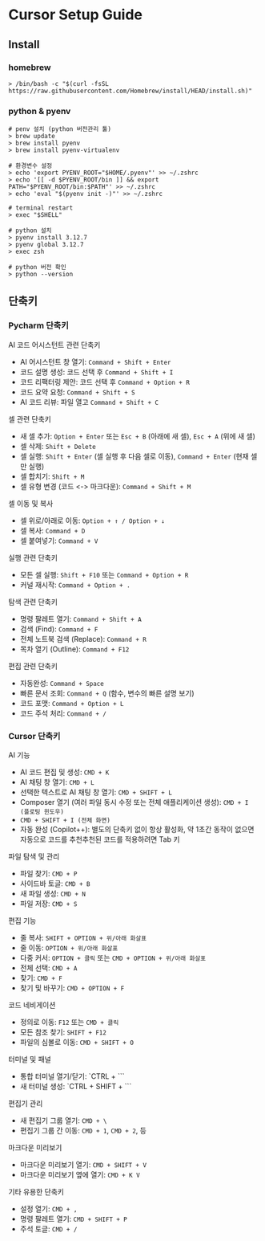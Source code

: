 # Cursor Setup Guide

## Install

### homebrew

```shell
> /bin/bash -c "$(curl -fsSL https://raw.githubusercontent.com/Homebrew/install/HEAD/install.sh)"
```

### python & pyenv

```shell
# penv 설치 (python 버전관리 툴)
> brew update
> brew install pyenv
> brew install pyenv-virtualenv

# 환경변수 설정
> echo 'export PYENV_ROOT="$HOME/.pyenv"' >> ~/.zshrc
> echo '[[ -d $PYENV_ROOT/bin ]] && export PATH="$PYENV_ROOT/bin:$PATH"' >> ~/.zshrc
> echo 'eval "$(pyenv init -)"' >> ~/.zshrc

# terminal restart
> exec "$SHELL"
```

```shell
# python 설치
> pyenv install 3.12.7
> pyenv global 3.12.7
> exec zsh

# python 버전 확인
> python --version
```

## 단축키

### Pycharm 단축키
AI 코드 어시스턴트 관련 단축키
- AI 어시스턴트 창 열기: `Command + Shift + Enter`
- 코드 설명 생성: 코드 선택 후 `Command + Shift + I`
- 코드 리팩터링 제안: 코드 선택 후 `Command + Option + R`
- 코드 요약 요청: `Command + Shift + S`
- AI 코드 리뷰: 파일 열고 `Command + Shift + C`

셀 관련 단축키
- 새 셀 추가: `Option + Enter` 또는 `Esc + B` (아래에 새 셀), `Esc + A` (위에 새 셀)
- 셀 삭제: `Shift + Delete`
- 셀 실행: `Shift + Enter` (셀 실행 후 다음 셀로 이동), `Command + Enter` (현재 셀만 실행)
- 셀 합치기: `Shift + M`
- 셀 유형 변경 (코드 <-> 마크다운): `Command + Shift + M`

셀 이동 및 복사
- 셀 위로/아래로 이동: `Option + ↑ / Option + ↓`
- 셀 복사: `Command + D`
- 셀 붙여넣기: `Command + V`

실행 관련 단축키
- 모든 셀 실행: `Shift + F10` 또는 `Command + Option + R`
- 커널 재시작: `Command + Option + .`

탐색 관련 단축키
- 명령 팔레트 열기: `Command + Shift + A`
- 검색 (Find): `Command + F`
- 전체 노트북 검색 (Replace): `Command + R`
- 목차 열기 (Outline): `Command + F12`

편집 관련 단축키
- 자동완성: `Command + Space`
- 빠른 문서 조회: `Command + Q` (함수, 변수의 빠른 설명 보기)
- 코드 포맷: `Command + Option + L`
- 코드 주석 처리: `Command + /`

### Cursor 단축키

AI 기능

- AI 코드 편집 및 생성: `CMD + K`
- AI 채팅 창 열기: `CMD + L`  
- 선택한 텍스트로 AI 채팅 창 열기: `CMD + SHIFT + L`  
- Composer 열기 (여러 파일 동시 수정 또는 전체 애플리케이션 생성): `CMD + I (플로팅 윈도우)`  
- `CMD + SHIFT + I (전체 화면)`  
- 자동 완성 (Copilot++): 별도의 단축키 없이 항상 활성화, 약 1초간 동작이 없으면 자동으로 코드를 추천추천된 코드를 적용하려면 Tab 키

파일 탐색 및 관리
- 파일 찾기: `CMD + P`
- 사이드바 토글: `CMD + B`
- 새 파일 생성: `CMD + N`
- 파일 저장: `CMD + S`

편집 기능
- 줄 복사: `SHIFT + OPTION + 위/아래 화살표`
- 줄 이동: `OPTION + 위/아래 화살표`
- 다중 커서: `OPTION + 클릭` 또는 `CMD + OPTION + 위/아래 화살표`
- 전체 선택: `CMD + A`
- 찾기: `CMD + F`
- 찾기 및 바꾸기: `CMD + OPTION + F`

코드 네비게이션
- 정의로 이동: `F12` 또는 `CMD + 클릭`
- 모든 참조 찾기: `SHIFT + F12`
- 파일의 심볼로 이동: `CMD + SHIFT + O`

터미널 및 패널
- 통합 터미널 열기/닫기: `CTRL + ```
- 새 터미널 생성: `CTRL + SHIFT + ```

편집기 관리
- 새 편집기 그룹 열기: `CMD + \`
- 편집기 그룹 간 이동: `CMD + 1`, `CMD + 2`, 등

마크다운 미리보기
- 마크다운 미리보기 열기: `CMD + SHIFT + V`
- 마크다운 미리보기 옆에 열기: `CMD + K V`

기타 유용한 단축키
- 설정 열기: `CMD + ,`
- 명령 팔레트 열기: `CMD + SHIFT + P`
- 주석 토글: `CMD + /`

